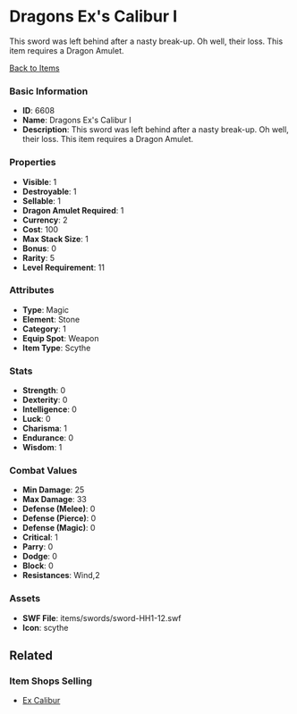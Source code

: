 # Dragons Ex's Calibur I

This sword was left behind after a nasty break-up. Oh well, their loss.  This item requires a Dragon Amulet.

[Back to Items](../items.md)

### Basic Information

- **ID**: 6608
- **Name**: Dragons Ex&#039;s Calibur I
- **Description**: This sword was left behind after a nasty break-up. Oh well, their loss.  This item requires a Dragon Amulet.

### Properties

- **Visible**: 1
- **Destroyable**: 1
- **Sellable**: 1
- **Dragon Amulet Required**: 1
- **Currency**: 2
- **Cost**: 100
- **Max Stack Size**: 1
- **Bonus**: 0
- **Rarity**: 5
- **Level Requirement**: 11

### Attributes

- **Type**: Magic
- **Element**: Stone
- **Category**: 1
- **Equip Spot**: Weapon
- **Item Type**: Scythe

### Stats

- **Strength**: 0
- **Dexterity**: 0
- **Intelligence**: 0
- **Luck**: 0
- **Charisma**: 1
- **Endurance**: 0
- **Wisdom**: 1

### Combat Values

- **Min Damage**: 25
- **Max Damage**: 33
- **Defense (Melee)**: 0
- **Defense (Pierce)**: 0
- **Defense (Magic)**: 0
- **Critical**: 1
- **Parry**: 0
- **Dodge**: 0
- **Block**: 0
- **Resistances**: Wind,2

### Assets

- **SWF File**: items/swords/sword-HH1-12.swf
- **Icon**: scythe

## Related

### Item Shops Selling

- [Ex Calibur](../item-shops/253-ex-calibur.md)

